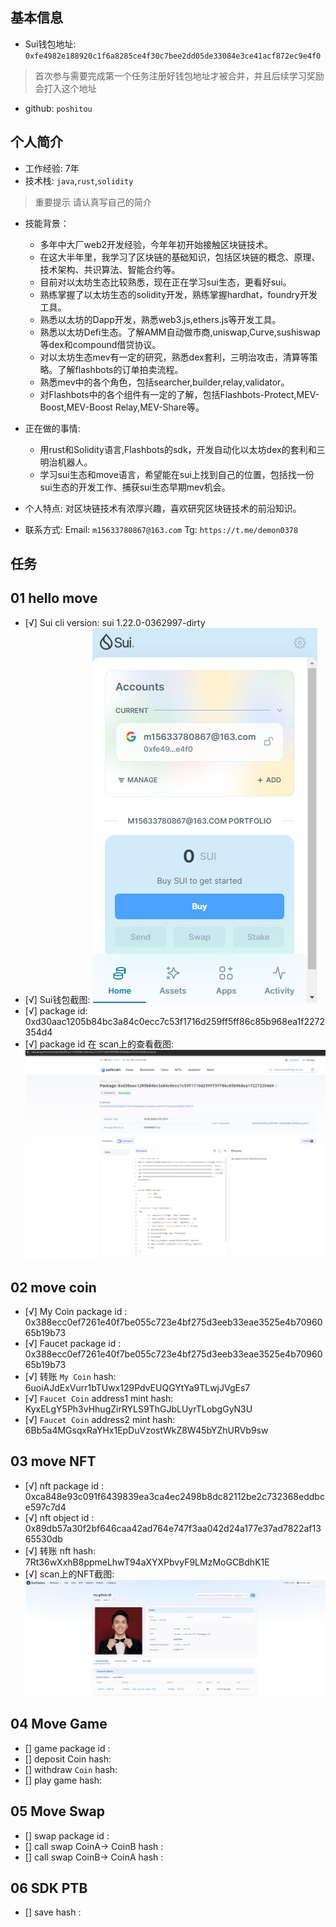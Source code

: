 ## 基本信息
- Sui钱包地址: `0xfe4982e188920c1f6a8285ce4f30c7bee2dd05de33084e3ce41acf872ec9e4f0`
> 首次参与需要完成第一个任务注册好钱包地址才被合并，并且后续学习奖励会打入这个地址
- github: `poshitou`

## 个人简介
- 工作经验: 7年
- 技术栈: `java`,`rust`,`solidity`
> 重要提示 请认真写自己的简介

- 技能背景：
  - 多年中大厂web2开发经验，今年年初开始接触区块链技术。
  - 在这大半年里，我学习了区块链的基础知识，包括区块链的概念、原理、技术架构、共识算法、智能合约等。
  - 目前对以太坊生态比较熟悉，现在正在学习sui生态，更看好sui。
  - 熟练掌握了以太坊生态的solidity开发，熟练掌握hardhat，foundry开发工具。
  - 熟悉以太坊的Dapp开发，熟悉web3.js,ethers.js等开发工具。
  - 熟悉以太坊Defi生态。了解AMM自动做市商,uniswap,Curve,sushiswap等dex和compound借贷协议。
  - 对以太坊生态mev有一定的研究，熟悉dex套利，三明治攻击，清算等策略。了解flashbots的订单拍卖流程。
  - 熟悉mev中的各个角色，包括searcher,builder,relay,validator。
  - 对Flashbots中的各个组件有一定的了解，包括Flashbots-Protect,MEV-Boost,MEV-Boost Relay,MEV-Share等。


- 正在做的事情:
   - 用rust和Solidity语言,Flashbots的sdk，开发自动化以太坊dex的套利和三明治机器人。
   - 学习sui生态和move语言，希望能在sui上找到自己的位置，包括找一份sui生态的开发工作、捕获sui生态早期mev机会。


- 个人特点: 对区块链技术有浓厚兴趣，喜欢研究区块链技术的前沿知识。


- 联系方式: Email: `m15633780867@163.com` Tg: `https://t.me/demon0378`

## 任务

##   01 hello move  
- [√] Sui cli version: sui 1.22.0-0362997-dirty
- [√] Sui钱包截图: ![Sui钱包截图](./images/img.png)
- [√] package id: 0xd30aac1205b84bc3a84c0ecc7c53f1716d259ff5ff86c85b968ea1f2272354d4
- [√] package id 在 scan上的查看截图:![Scan截图](./images/img_1.png)

##   02 move coin
- [√] My Coin package id : 0x388ecc0ef7261e40f7be055c723e4bf275d3eeb33eae3525e4b7096065b19b73
- [√] Faucet package id : 0x388ecc0ef7261e40f7be055c723e4bf275d3eeb33eae3525e4b7096065b19b73
- [√] 转账 `My Coin` hash: 6uoiAJdExVurr1bTUwx129PdvEUQGYtYa9TLwjJVgEs7
- [√] `Faucet Coin` address1 mint hash: KyxELgY5Ph3vHhugZirRYLS9ThGJbLUyrTLobgGyN3U
- [√] `Faucet Coin` address2 mint hash: 6Bb5a4MGsqxRaYHx1EpDuVzostWkZ8W45bYZhURVb9sw

##   03 move NFT
- [√] nft package id : 0xca848e93c091f6439839ea3ca4ec2498b8dc82112be2c732368eddbce597c7d4
- [√] nft object id : 0x89db57a30f2bf646caa42ad764e747f3aa042d24a177e37ad7822af1365530db
- [√] 转账 nft  hash: 7Rt36wXxhB8ppmeLhwT94aXYXPbvyF9LMzMoGCBdhK1E
- [√] scan上的NFT截图:![Scan截图](./images/github_img.png)

##   04 Move Game
- [] game package id :
- [] deposit Coin hash:
- [] withdraw `Coin` hash:
- [] play game hash:

##   05 Move Swap
- [] swap package id :
- [] call swap CoinA-> CoinB  hash :
- [] call swap CoinB-> CoinA  hash :

##   06 SDK PTB
- [] save hash :
